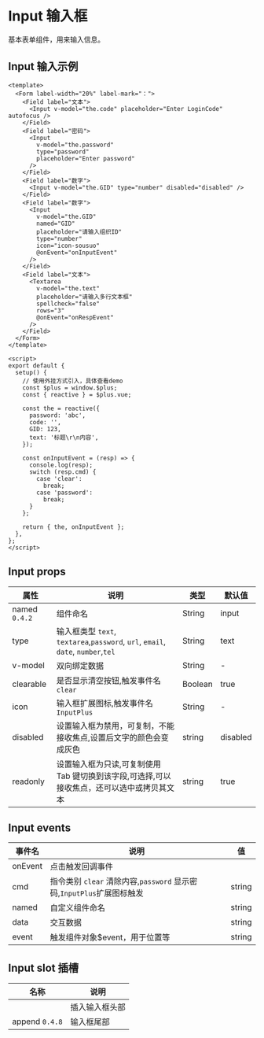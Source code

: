 # Input 输入框

基本表单组件，用来输入信息。

## Input 输入示例

<CodeRun auto editable>

```vue
<template>
  <Form label-width="20%" label-mark="：">
    <Field label="文本">
      <Input v-model="the.code" placeholder="Enter LoginCode" autofocus />
    </Field>
    <Field label="密码">
      <Input
        v-model="the.password"
        type="password"
        placeholder="Enter password"
      />
    </Field>
    <Field label="数字">
      <Input v-model="the.GID" type="number" disabled="disabled" />
    </Field>
    <Field label="数字">
      <Input
        v-model="the.GID"
        named="GID"
        placeholder="请输入组织ID"
        type="number"
        icon="icon-sousuo"
        @onEvent="onInputEvent"
      />
    </Field>
    <Field label="文本">
      <Textarea
        v-model="the.text"
        placeholder="请输入多行文本框"
        spellcheck="false"
        rows="3"
        @onEvent="onRespEvent"
      />
    </Field>
  </Form>
</template>

<script>
export default {
  setup() {
    // 使用外挂方式引入，具体查看demo
    const $plus = window.$plus;
    const { reactive } = $plus.vue;

    const the = reactive({
      password: 'abc',
      code: '',
      GID: 123,
      text: '标题\r\n内容',
    });

    const onInputEvent = (resp) => {
      console.log(resp);
      switch (resp.cmd) {
        case 'clear':
          break;
        case 'password':
          break;
      }
    };

    return { the, onInputEvent };
  },
};
</script>
```

</CodeRun>

## Input props

| 属性          | 说明                                                                                       | 类型    | 默认值   |
| ------------- | ------------------------------------------------------------------------------------------ | ------- | -------- |
| named `0.4.2` | 组件命名                                                                                   | String  | input    |
| type          | 输入框类型 `text`, `textarea`,`password`, `url`, `email`, `date`, `number`,`tel`           | String  | text     |
| v-model       | 双向绑定数据                                                                               | String  | -        |
| clearable     | 是否显示清空按钮,触发事件名`clear`                                                         | Boolean | true     |
| icon          | 输入框扩展图标,触发事件名`InputPlus`                                                       | String  | -        |
| disabled      | 设置输入框为禁用，可复制，不能接收焦点,设置后文字的颜色会变成灰色                          | string  | disabled |
| readonly      | 设置输入框为只读,可复制使用 Tab 键切换到该字段,可选择,可以接收焦点，还可以选中或拷贝其文本 | string  | true     |

## Input events

| 事件名  | 说明                                                                  | 值     |
| ------- | --------------------------------------------------------------------- | ------ |
| onEvent | 点击触发回调事件                                                      |        |
| cmd     | 指令类别 `clear` 清除内容,`password` 显示密码,`InputPlus`扩展图标触发 | string |
| named   | 自定义组件命名                                                        | string |
| data    | 交互数据                                                              | string |
| event   | 触发组件对象$event，用于位置等                                        | string |

## Input slot 插槽

| 名称           | 说明           |
| -------------- | -------------- |
|                | 插入输入框头部 |
| append `0.4.8` | 输入框尾部     |

